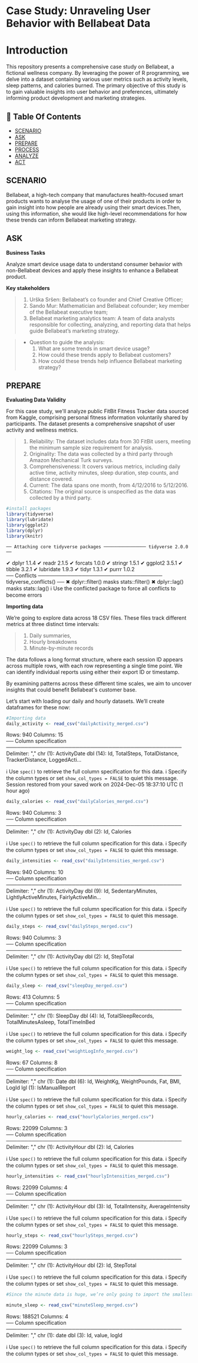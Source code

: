 # Case Study: Unraveling User Behavior with Bellabeat Data

# Introduction

This repository presents a comprehensive case study on Bellabeat, a fictional wellness company. By leveraging the power of R programming, we delve into a dataset containing various user metrics such as activity levels, sleep patterns, and calories burned. The primary objective of this study is to gain valuable insights into user behavior and preferences, ultimately informing product development and marketing strategies.
## 📕 Table Of Contents
* [SCENARIO](#scenario)
* [ASK](#ask)
* [PREPARE](#prepare)
* [PROCESS](#process)
* [ANALYZE](#analyze)
* [ACT](#act)

## SCENARIO
Bellabeat, a high-tech company that manufactures health-focused smart products wants to analyse the usage of one of their products in order to gain insight into how people are already using their smart devices.Then, using this information, she would like high-level recommendations for how these trends can inform Bellabeat marketing strategy.

## ASK

**Business Tasks**

Analyze smart device usage data to understand consumer behavior with non-Bellabeat devices and apply these insights to enhance a Bellabeat product.

**Key stakeholders**

> 1. Urška Sršen: Bellabeat’s co founder and Chief Creative Officer;
> 2. Sando Mur: Mathematician and Bellabeat cofounder; key member of the Bellabeat executive team;
> 3. Bellabeat marketing analytics team: A team of data analysts responsible for collecting, analyzing, and reporting data that helps guide Bellabeat’s marketing strategy.

> - Question to guide the analysis:
>    1.  What are some trends in smart device usage?
>    2.  How could these trends apply to Bellabeat customers?
>    3.  How could these trends help influence Bellabeat marketing strategy?

## PREPARE
**Evaluating Data Validity**

For this case study, we'll analyze public FitBit Fitness Tracker data sourced from Kaggle, comprising personal fitness information voluntarily shared by participants. The dataset presents a comprehensive snapshot of user activity and wellness metrics.
> 1. Reliability: The dataset includes data from 30 FitBit users, meeting the minimum sample size requirement for analysis.
> 2. Originality: The data was collected by a third party through Amazon Mechanical Turk surveys.
> 3. Comprehensiveness: It covers various metrics, including daily active time, activity minutes, sleep duration, step counts, and distance covered.
> 4. Current: The data spans one month, from 4/12/2016 to 5/12/2016.
> 5. Citations: The original source is unspecified as the data was collected by a third party.

``` r
#install packages 
library(tidyverse)
library(lubridate)
library(ggplot2)
library(dplyr)
library(knitr)
```
    ── Attaching core tidyverse packages ──────────────── tidyverse 2.0.0 ──
✔ dplyr     1.1.4     ✔ readr     2.1.5
✔ forcats   1.0.0     ✔ stringr   1.5.1
✔ ggplot2   3.5.1     ✔ tibble    3.2.1
✔ lubridate 1.9.3     ✔ tidyr     1.3.1
✔ purrr     1.0.2     
── Conflicts ────────────────────────────────── tidyverse_conflicts() ──
✖ dplyr::filter() masks stats::filter()
✖ dplyr::lag()    masks stats::lag()
ℹ Use the conflicted package to force all conflicts to become errors

**Importing data**

We’re going to explore data across 18 CSV files. These files track different metrics at three distinct time intervals:
> 1. Daily summaries, 
> 2. Hourly breakdowns
> 3. Minute-by-minute records

The data follows a long format structure, where each session ID appears across multiple rows, with each row representing a single time point. We can identify individual reports using either their export ID or timestamp. 

By examining patterns across these different time scales, we aim to uncover insights that could benefit Bellabeat's customer base.

Let’s start with loading our daily and hourly datasets. We’ll create dataframes for these now:

``` r
#Importing data
daily_activity <- read_csv("dailyActivity_merged.csv")
```
Rows: 940 Columns: 15                                                   
── Column specification ────────────────────────────────────────────────
Delimiter: ","
chr  (1): ActivityDate
dbl (14): Id, TotalSteps, TotalDistance, TrackerDistance, LoggedActi...

ℹ Use `spec()` to retrieve the full column specification for this data.
ℹ Specify the column types or set `show_col_types = FALSE` to quiet this message.
Session restored from your saved work on 2024-Dec-05 18:37:10 UTC (1 hour ago)

``` r
daily_calories <- read_csv("dailyCalories_merged.csv")
```
Rows: 940 Columns: 3                                                    
── Column specification ────────────────────────────────────────────────
Delimiter: ","
chr (1): ActivityDay
dbl (2): Id, Calories

ℹ Use `spec()` to retrieve the full column specification for this data.
ℹ Specify the column types or set `show_col_types = FALSE` to quiet this message.

``` r
daily_intensities <- read_csv("dailyIntensities_merged.csv")
```
Rows: 940 Columns: 10                                                   
── Column specification ────────────────────────────────────────────────
Delimiter: ","
chr (1): ActivityDay
dbl (9): Id, SedentaryMinutes, LightlyActiveMinutes, FairlyActiveMin...

ℹ Use `spec()` to retrieve the full column specification for this data.
ℹ Specify the column types or set `show_col_types = FALSE` to quiet this message.

``` r
daily_steps <- read_csv("dailySteps_merged.csv")
```
Rows: 940 Columns: 3                                                    
── Column specification ────────────────────────────────────────────────
Delimiter: ","
chr (1): ActivityDay
dbl (2): Id, StepTotal

ℹ Use `spec()` to retrieve the full column specification for this data.
ℹ Specify the column types or set `show_col_types = FALSE` to quiet this message.

``` r
daily_sleep <- read_csv("sleepDay_merged.csv")
```
Rows: 413 Columns: 5                                                    
── Column specification ────────────────────────────────────────────────
Delimiter: ","
chr (1): SleepDay
dbl (4): Id, TotalSleepRecords, TotalMinutesAsleep, TotalTimeInBed

ℹ Use `spec()` to retrieve the full column specification for this data.
ℹ Specify the column types or set `show_col_types = FALSE` to quiet this message.

``` r
weight_log <- read_csv("weightLogInfo_merged.csv")
```
Rows: 67 Columns: 8                                                     
── Column specification ────────────────────────────────────────────────
Delimiter: ","
chr (1): Date
dbl (6): Id, WeightKg, WeightPounds, Fat, BMI, LogId
lgl (1): IsManualReport

ℹ Use `spec()` to retrieve the full column specification for this data.
ℹ Specify the column types or set `show_col_types = FALSE` to quiet this message.

``` r
hourly_calories <- read_csv("hourlyCalories_merged.csv")
```
Rows: 22099 Columns: 3                                                  
── Column specification ────────────────────────────────────────────────
Delimiter: ","
chr (1): ActivityHour
dbl (2): Id, Calories

ℹ Use `spec()` to retrieve the full column specification for this data.
ℹ Specify the column types or set `show_col_types = FALSE` to quiet this message.

``` r
hourly_intensities <- read_csv("hourlyIntensities_merged.csv")
```
Rows: 22099 Columns: 4                                                  
── Column specification ────────────────────────────────────────────────
Delimiter: ","
chr (1): ActivityHour
dbl (3): Id, TotalIntensity, AverageIntensity

ℹ Use `spec()` to retrieve the full column specification for this data.
ℹ Specify the column types or set `show_col_types = FALSE` to quiet this message.
``` r
hourly_steps <- read_csv("hourlySteps_merged.csv")
```
Rows: 22099 Columns: 3                                                  
── Column specification ────────────────────────────────────────────────
Delimiter: ","
chr (1): ActivityHour
dbl (2): Id, StepTotal

ℹ Use `spec()` to retrieve the full column specification for this data.
ℹ Specify the column types or set `show_col_types = FALSE` to quiet this message.

``` r
#Since the minute data is huge, we’re only going to import the smallest dataset:

minute_sleep <- read_csv("minuteSleep_merged.csv")
```
Rows: 188521 Columns: 4                                                 
── Column specification ────────────────────────────────────────────────
Delimiter: ","
chr (1): date
dbl (3): Id, value, logId

ℹ Use `spec()` to retrieve the full column specification for this data.
ℹ Specify the column types or set `show_col_types = FALSE` to quiet this message.